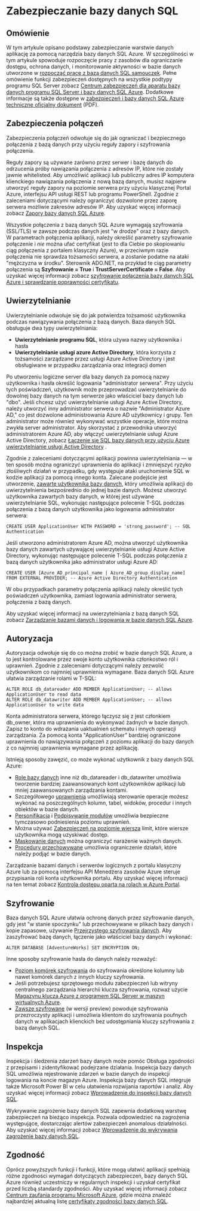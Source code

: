 <properties
   pageTitle="Omówienie zabezpieczeń bazy danych SQL"
   description="Informacje dotyczące zabezpieczeń bazy danych SQL Azure i SQL Server, w tym różnice w chmurze i SQL Server lokalnego w przypadku uwierzytelniania, autoryzacji, zabezpieczenia połączeń, szyfrowania i zgodność."
   services="sql-database"
   documentationCenter=""
   authors="tmullaney"
   manager="jhubbard"
   editor=""/>

<tags
   ms.service="sql-database"
   ms.devlang="NA"
   ms.topic="article"
   ms.tgt_pltfrm="NA"
   ms.workload="data-management"
   ms.date="06/09/2016"
   ms.author="thmullan;jackr"/>


# <a name="securing-your-sql-database"></a>Zabezpieczanie bazy danych SQL

## <a name="overview"></a>Omówienie

W tym artykule opisano podstawy zabezpieczanie warstwie danych aplikację za pomocą narzędzia bazy danych SQL Azure. W szczególności w tym artykule spowoduje rozpoczęcie pracy z zasobów dla ograniczanie dostępu, ochrona danych, i monitorowanie aktywności w bazie danych utworzone w [rozpocząć pracę z bazą danych SQL samouczek](sql-database-get-started.md). Pełne omówienie funkcji zabezpieczeń dostępnych na wszystkie podtypy programu SQL Server zobacz [Centrum zabezpieczeń dla aparatu bazy danych programu SQL Server i bazy danych SQL Azure](https://msdn.microsoft.com/library/bb510589). Dodatkowe informacje są także dostępne w [zabezpieczeń i bazy danych SQL Azure techniczne oficjalny dokument](https://download.microsoft.com/download/A/C/3/AC305059-2B3F-4B08-9952-34CDCA8115A9/Security_and_Azure_SQL_Database_White_paper.pdf) (PDF).

## <a name="connection-security"></a>Zabezpieczenia połączeń

Zabezpieczenia połączeń odwołuje się do jak ograniczać i bezpiecznego połączenia z bazą danych przy użyciu reguły zapory i szyfrowania połączenia.

Reguły zapory są używane zarówno przez serwer i bazę danych do odrzucenia próby nawiązania połączenia z adresów IP, które nie zostały jawnie whitelisted. Aby umożliwić aplikacji lub publiczny adres IP komputera klienckiego nawiązania połączenia z nową bazą danych, musisz najpierw utworzyć reguły zapory na poziomie serwera przy użyciu klasycznej Portal Azure, interfejsu API usługi REST lub programu PowerShell. Zgodnie z zaleceniami dotyczącymi należy ograniczyć dozwolone przez zaporę serwera możliwie zakresów adresów IP. Aby uzyskać więcej informacji zobacz [Zapory bazy danych SQL Azure](https://msdn.microsoft.com/library/ee621782).

Wszystkie połączenia z bazą danych SQL Azure wymagają szyfrowania (SSL/TLS) w zawsze podczas danych jest "w drodze" oraz z bazy danych. W parametrach połączenia aplikacji, należy określić parametry szyfrowanie połączenie i *nie* można ufać certyfikat (jest to dla Ciebie po skopiowaniu ciąg połączenia z portalem klasyczny Azure), w przeciwnym razie połączenia nie sprawdza tożsamości serwera, a zostanie podatne na ataki "mężczyzna w środku". Sterownik ADO.NET, na przykład te ciąg parametry połączenia są **Szyfrowanie = True** i **TrustServerCertificate = False**. Aby uzyskać więcej informacji zobacz [szyfrowanie połączenia bazy danych SQL Azure i sprawdzanie poprawności certyfikatu](https://msdn.microsoft.com/library/azure/ff394108#encryption).


## <a name="authentication"></a>Uwierzytelnianie

Uwierzytelnianie odwołuje się do jak potwierdza tożsamość użytkownika podczas nawiązywania połączenia z bazą danych. Baza danych SQL obsługuje dwa typy uwierzytelniania:

 - **Uwierzytelnianie programu SQL**, która używa nazwy użytkownika i hasła
 - **Uwierzytelnianie usługi azure Active Directory**, która korzysta z tożsamości zarządzane przez usługi Azure Active Directory i jest obsługiwane w przypadku zarządzania oraz integracji domen

Po utworzeniu logiczne server dla bazy danych za pomocą nazwy użytkownika i hasła określić logowania "administrator serwera". Przy użyciu tych poświadczeń, użytkownik może przeprowadzać uwierzytelnianie do dowolnej bazy danych na tym serwerze jako właściciel bazy danych lub "dbo". Jeśli chcesz użyć uwierzytelnianie usługi Azure Active Directory, należy utworzyć inny administrator serwera o nazwie "Administrator Azure AD," co jest dozwolone administrowania Azure AD użytkownicy i grupy. Ten administrator może również wykonywać wszystkie operacje, które można zwykła server administrator. Aby skorzystać z przewodnika utworzyć administratorem Azure AD, aby włączyć uwierzytelnianie usługi Azure Active Directory, zobacz [Łączenie się SQL bazy danych przy użyciu Azure uwierzytelnianie usługi Active Directory](sql-database-aad-authentication.md) .

Zgodnie z zaleceniami dotyczącymi aplikacji powinna uwierzytelniania — w ten sposób można ograniczyć uprawnienia do aplikacji i zmniejszyć ryzyko złośliwych działań w przypadku, gdy występuje ataki uruchomienie SQL w kodzie aplikacji za pomocą innego konta. Zalecane podejście jest utworzenie, [zawarte użytkownika bazy danych](https://msdn.microsoft.com/library/ff929188), który umożliwia aplikacji do uwierzytelnienia bezpośrednio do jednej bazie danych. Możesz utworzyć użytkownika zawartych bazy danych, w której jest używane uwierzytelnianie SQL, wykonując następujące polecenie T-SQL podczas połączenia z bazą danych użytkownika jako logowania administrator serwera:

```
CREATE USER ApplicationUser WITH PASSWORD = 'strong_password'; -- SQL Authentication
```

Jeśli utworzono administratorem Azure AD, można utworzyć użytkownika bazy danych zawartych używającej uwierzytelnianie usługi Azure Active Directory, wykonując następujące polecenie T-SQL podczas połączenia z bazą danych użytkownika jako administrator usługi Azure AD:

```
CREATE USER [Azure_AD_principal_name | Azure_AD_group_display_name] FROM EXTERNAL PROVIDER; -- Azure Active Directory Authentication
```

W obu przypadkach parametry połączenia aplikacji należy określić tych poświadczeń użytkownika, zamiast logowania administrator serwera, połączenia z bazą danych.

Aby uzyskać więcej informacji na uwierzytelniania z bazą danych SQL zobacz [Zarządzanie bazami danych i logowania w bazie danych SQL Azure](sql-database-manage-logins.md).


## <a name="authorization"></a>Autoryzacja
Autoryzacja odwołuje się do co można zrobić w bazie danych SQL Azure, a to jest kontrolowane przez swoje konto użytkownika członkostwo ról i uprawnień. Zgodnie z zaleceniami dotyczącymi należy zezwolić użytkownikom co najmniej uprawnienia wymagane. Baza danych SQL Azure ułatwia zarządzanie rolami w T-SQL:

```
ALTER ROLE db_datareader ADD MEMBER ApplicationUser; -- allows ApplicationUser to read data
ALTER ROLE db_datawriter ADD MEMBER ApplicationUser; -- allows ApplicationUser to write data
```

Konta administratora serwera, którego łączysz się z jest członkiem db_owner, która ma uprawnienia do wykonywać żadnych w bazie danych. Zapisz to konto do wdrażania uaktualnień schematu i innych operacji zarządzania. Za pomocą konta "ApplicationUser" bardziej ograniczone uprawnienia do nawiązywania połączeń z poziomu aplikacji do bazy danych z co najmniej uprawnienia wymagane przez aplikację.

Istnieją sposoby zawęzić, co może wykonać użytkownik z bazy danych SQL Azure:

* [Role bazy danych](https://msdn.microsoft.com/library/ms189121) inne niż db_datareader i db_datawriter umożliwia tworzenie bardziej zaawansowanych kont użytkowników aplikacji lub mniej zaawansowanych zarządzania kontami.
* Szczegółowego [uprawnienia](https://msdn.microsoft.com/library/ms191291) umożliwiają sterowanie operacje możesz wykonać na poszczególnych kolumn, tabel, widoków, procedur i innych obiektów w bazie danych.
* [Personifikacja](https://msdn.microsoft.com/library/vstudio/bb669087) i [Podpisywanie modułów](https://msdn.microsoft.com/library/bb669102) umożliwia bezpieczne tymczasowo podniesienia poziomu uprawnień.
* Można używać [Zabezpieczeń na poziomie wiersza](https://msdn.microsoft.com/library/dn765131) limit, które wiersze użytkownika mogą uzyskiwać dostęp.
* [Maskowanie danych](sql-database-dynamic-data-masking-get-started.md) można ograniczyć narażenie ważnych danych.
* [Procedury przechowywane](https://msdn.microsoft.com/library/ms190782) umożliwia ograniczenie działań, które należy podjąć w bazie danych.

Zarządzanie bazami danych i serwerów logicznych z portalu klasyczny Azure lub za pomocą interfejsu API Menedżera zasobów Azure steruje przypisania roli konta użytkownika portalu. Aby uzyskać więcej informacji na ten temat zobacz [Kontrola dostępu oparta na rolach w Azure Portal](../active-directory./role-based-access-control-configure.md).


## <a name="encryption"></a>Szyfrowanie

Baza danych SQL Azure ułatwia ochronę danych przez szyfrowanie danych, gdy jest "w stanie spoczynku" lub przechowywane w plikach bazy danych i kopie zapasowe, używanie [Przejrzystego szyfrowania danych](http://go.microsoft.com/fwlink/?LinkId=526242). Aby zaszyfrować bazę danych, łączenie jako właściciel bazy danych i wykonać:

```
ALTER DATABASE [AdventureWorks] SET ENCRYPTION ON;
```

Inne sposoby szyfrowanie hasła do danych należy rozważyć:

* [Poziom komórek szyfrowania](https://msdn.microsoft.com/library/ms179331.aspx) do szyfrowania określone kolumny lub nawet komórek danych z innych kluczy szyfrowania.
* Jeśli potrzebujesz sprzętowego modułu zabezpieczeń lub witryny centralnego zarządzania hierarchii klucza szyfrowania, rozważ użycie [Magazynu klucza Azure z programem SQL Server w maszyn wirtualnych Azure](http://blogs.technet.com/b/kv/archive/2015/01/12/using-the-key-vault-for-sql-server-encryption.aspx).
* [Zawsze szyfrowane](https://msdn.microsoft.com/library/mt163865.aspx) (w wersji preview) powoduje szyfrowania przezroczysty aplikacji i umożliwia klientom do szyfrowania poufnych danych w aplikacjach klienckich bez udostępniania kluczy szyfrowania z bazą danych SQL.

## <a name="auditing"></a>Inspekcja

Inspekcja i śledzenia zdarzeń bazy danych może pomóc Obsługa zgodności z przepisami i zidentyfikować podejrzane działania. Inspekcja bazy danych SQL umożliwia rejestrowanie zdarzeń w bazie danych do inspekcji logowania na koncie magazyn Azure. Inspekcja bazy danych SQL integruje także Microsoft Power BI w celu ułatwienia rozwijania raportów i analiz. Aby uzyskać więcej informacji zobacz [Wprowadzenie do inspekcji bazy danych SQL](sql-database-auditing-get-started.md).

Wykrywanie zagrożenie bazy danych SQL zapewnia dodatkową warstwę zabezpieczeń na bieżąco inspekcja. Pozwala odpowiedzieć na zagrożenia występujące, dostarczając alertów zabezpieczeń anomalous działalności. Aby uzyskać więcej informacji zobacz [Wprowadzenie do wykrywania zagrożenie bazy danych SQL](sql-database-threat-detection-get-started.md).  

## <a name="compliance"></a>Zgodność

Oprócz powyższych funkcji i funkcji, które mogą ułatwić aplikacji spełniają różne zgodności wymagań dotyczących zabezpieczeń, bazy danych SQL Azure również uczestniczy w regularnych inspekcji i uzyskał certyfikat przed liczbą standardy zgodności. Aby uzyskać więcej informacji zobacz [Centrum zaufania programu Microsoft Azure](https://azure.microsoft.com/support/trust-center/), gdzie można znaleźć najbardziej aktualną listę [certyfikaty zgodności bazy danych SQL](https://azure.microsoft.com/support/trust-center/services/).
